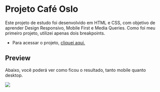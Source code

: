 # Projeto Café Oslo

Este projeto de estudo foi desenvolvido em HTML e CSS, com objetivo de aprender Design Responsivo, Mobile First e Media Queries. Como foi meu primeiro projeto, utilizei apenas dois breakpoints.

- Para acessar o projeto, [cliquei aqui.](https://juliajpereira.github.io/website-responsivo-cafe-oslo/)

## Preview

Abaixo, você poderá ver como ficou o resultado, tanto mobile quanto desktop.

[![](./imagens/gif.gif)]()


